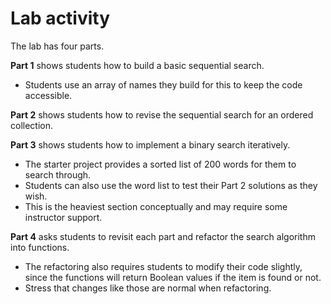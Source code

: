 # Lab activity

The lab has four parts.

**Part 1** shows students how to build a basic sequential search.

- Students use an array of names they build for this to keep the code accessible.

**Part 2** shows students how to revise the sequential search for an ordered collection.

**Part 3** shows students how to implement a binary search iteratively.

- The starter project provides a sorted list of 200 words for them to search through.
- Students can also use the word list to test their Part 2 solutions as they wish.
- This is the heaviest section conceptually and may require some instructor support.
  
**Part 4** asks students to revisit each part and refactor the search algorithm into functions.

- The refactoring also requires students to modify their code slightly, since the functions will return Boolean values if the item is found or not.
- Stress that changes like those are normal when refactoring.
